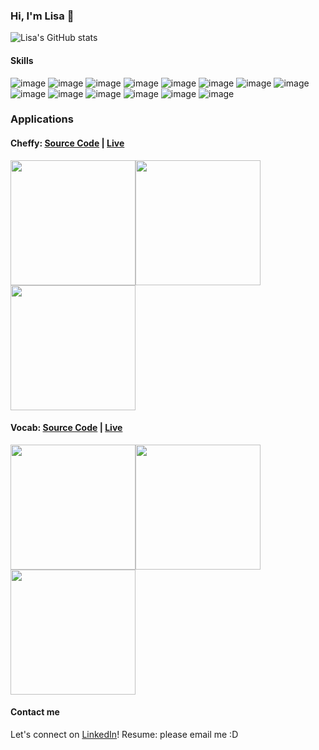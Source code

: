 ### Hi, I'm Lisa 👋

![Lisa's GitHub stats](https://github-readme-stats.vercel.app/api?username=lisa-doan&theme=graywhite)

#### Skills
![image](https://user-images.githubusercontent.com/77419144/115779966-7551f400-a36d-11eb-937b-85caf256ee6e.png) ![image](https://user-images.githubusercontent.com/77419144/115778095-f8be1600-a36a-11eb-9a6e-7aec0f98d2f4.png) ![image](https://user-images.githubusercontent.com/77419144/115778100-fb207000-a36a-11eb-8672-ebbfa15ab781.png) ![image](https://user-images.githubusercontent.com/77419144/115779551-fb216f80-a36c-11eb-941f-1f0dd6b0dae5.png) ![image](https://user-images.githubusercontent.com/77419144/115779528-f492f800-a36c-11eb-9e4b-d7faa9d9c33a.png) ![image](https://user-images.githubusercontent.com/77419144/115779787-3fad0b00-a36d-11eb-8431-62d024d4d30d.png) ![image](https://user-images.githubusercontent.com/77419144/115779719-2d32d180-a36d-11eb-9adc-bb2f982c4b4f.png) ![image](https://user-images.githubusercontent.com/77419144/115779902-6408e780-a36d-11eb-947e-4aaa3b9316d2.png) ![image](https://user-images.githubusercontent.com/77419144/115778035-e5ab4600-a36a-11eb-8607-d44f5909e869.png) ![image](https://user-images.githubusercontent.com/77419144/115779090-60c12c00-a36c-11eb-8a82-c409dda644d9.png) ![image](https://user-images.githubusercontent.com/77419144/115778044-e93ecd00-a36a-11eb-82fe-30869bff3c15.png) ![image](https://user-images.githubusercontent.com/77419144/115778055-ecd25400-a36a-11eb-9ad0-f6b110fb3137.png) ![image](https://user-images.githubusercontent.com/77419144/115778074-f22f9e80-a36a-11eb-8d62-34672ad54140.png) ![image](https://user-images.githubusercontent.com/77419144/115779670-1db38880-a36d-11eb-92b7-ff77fc922e4c.png)

### Applications
#### Cheffy: <a href="https://github.com/lisa-doan/cheffy">Source Code</a> | <a href="https://cheffy-app.herokuapp.com/">Live</a>
<img src="https://user-images.githubusercontent.com/77419144/115799481-6ed37480-a38d-11eb-8239-628182688c7c.png" width="200"><img src="https://user-images.githubusercontent.com/77419144/115799545-94607e00-a38d-11eb-92f7-df118a996e8c.png" width="200"><img src="https://user-images.githubusercontent.com/77419144/115799681-ddb0cd80-a38d-11eb-9405-ea185f2d2b45.png" width="200">

#### Vocab: <a href="https://github.com/lisa-doan/vocab">Source Code</a> | <a href="https://lisa-doan.github.io/vocab/">Live</a>
<img src="https://user-images.githubusercontent.com/77419144/115799845-2c5e6780-a38e-11eb-8f5a-2375fda97e72.png" width="200"><img src="https://user-images.githubusercontent.com/77419144/115799949-629be700-a38e-11eb-9c99-46a4d4a8d5d8.png" width="200"><img src="https://user-images.githubusercontent.com/77419144/115800017-8eb76800-a38e-11eb-88d0-25004edc33c6.png" width="200">

#### Contact me
Let's connect on <a href="www.linkedin.com/in/lisandoan">LinkedIn</a>!
Resume: please email me :D


<!--
**lisa-doan/lisa-doan** is a ✨ _special_ ✨ repository because its `README.md` (this file) appears on your GitHub profile.

Here are some ideas to get you started:

- 🔭 I’m currently working on ...
- 🌱 I’m currently learning ...
- 👯 I’m looking to collaborate on ...
- 🤔 I’m looking for help with ...
- 💬 Ask me about ...
- 📫 How to reach me: ...
- 😄 Pronouns: ...
- ⚡ Fun fact: ...
-->
